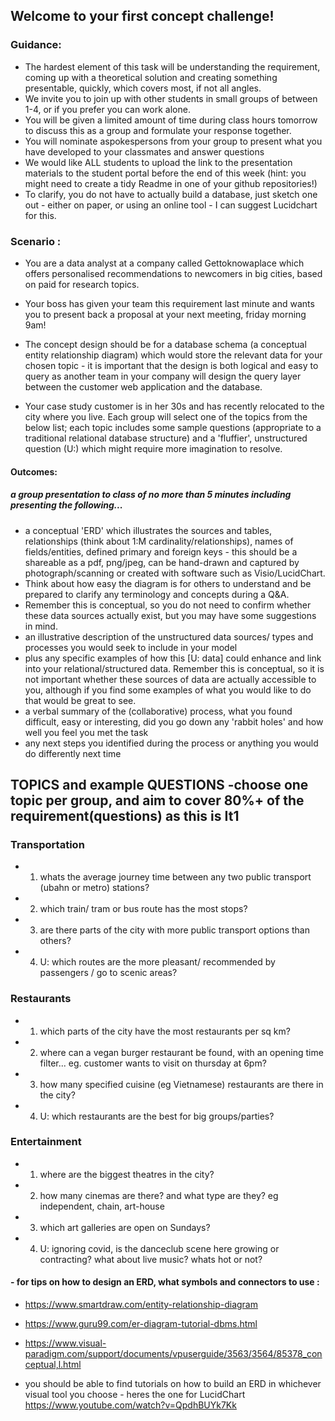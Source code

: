 ## Welcome to your first concept challenge! 

### Guidance:

* The hardest element of this task will be understanding the requirement, coming up with a theoretical solution and creating something presentable, quickly, which covers most, if not all angles. 
* We invite you to join up with other students in small groups of between 1-4, or if you prefer you can work alone. 
* You will be given a limited amount of time during class hours tomorrow to discuss this as a group and formulate your response together. 
* You will nominate aspokespersons from your group to present what you have developed to your classmates and answer questions
* We would like ALL students to upload the link to the presentation materials to the student portal before the end of this week (hint: you might need to create a tidy Readme in one of your github repositories!) 
* To clarify, you do not have to actually build a database, just sketch one out - either on paper, or using an online tool - I can suggest Lucidchart for this. 


### Scenario : 
* You are a data analyst at a company called Gettoknowaplace which offers personalised recommendations to newcomers in big cities, based on paid for research topics. 

* Your boss has given your team this requirement last minute and wants you to present back a proposal at your next meeting, friday morning 9am!
* The concept design should be for a database schema (a conceptual entity relationship diagram) which would store the relevant data for your chosen topic - it is important that the design is both logical and easy to query as another team in your company will design the query layer between the customer web application and the database.  

* Your case study customer is in her 30s and has recently relocated to the city where you live. Each group will select one of the topics from the below list; each topic includes some sample questions (appropriate to a traditional relational database structure) and a 'fluffier', unstructured question (U:) which might require more imagination to resolve. 

#### Outcomes:

##### a group presentation to class of no more than 5 minutes including presenting the following...
* a conceptual 'ERD' which illustrates the sources and tables, relationships (think about 1:M cardinality/relationships), names of fields/entities, defined primary and foreign keys - this should be a shareable as a pdf, png/jpeg, can be hand-drawn and captured by photograph/scanning or created with software such as Visio/LucidChart. 
* Think about how easy the diagram is for others to understand and be prepared to clarify any terminology and concepts during a Q&A. 
* Remember this is conceptual, so you do not need to confirm whether these data sources actually exist, but you may have some suggestions in mind.
* an illustrative description of the unstructured data sources/ types and processes you would seek to include in your model 
* plus any specific examples of how this [U: data] could enhance and link into your relational/structured data. Remember this is conceptual, so it is not important whether these sources of data are actually accessible to you, although if you find some examples of what you would like to do that would be great to see. 
* a verbal summary of the (collaborative) process, what you found difficult, easy or interesting, did you go down any 'rabbit holes' and how well you feel you met the task
* any next steps you identified during the process or anything you would do differently next time 


## TOPICS and example QUESTIONS -choose one topic per group, and aim to cover 80%+ of the requirement(questions) as this is It1

### Transportation

* 1. whats the average journey time between any two public transport (ubahn or metro) stations? 
* 2. which train/ tram or bus route has the most stops?
* 3. are there parts of the city with more public transport options than others?
* 4. U: which routes are the more pleasant/ recommended by passengers / go to scenic areas? 

### Restaurants

* 1. which parts of the city have the most restaurants per sq km?
* 2. where can a vegan burger restaurant be found, with an opening time filter... eg. customer wants to visit on thursday at 6pm?
* 3. how many specified cuisine (eg Vietnamese) restaurants are there in the city? 
* 4. U: which restaurants are the best for big groups/parties? 

### Entertainment 

* 1. where are the biggest theatres in the city?
* 2. how many cinemas are there? and what type are they? eg independent, chain, art-house
* 3. which art galleries are open on Sundays?
* 4. U: ignoring covid, is the danceclub scene here growing or contracting? what about live music? whats hot or not?



#### - for tips on how to design an ERD, what symbols and connectors to use : 

* https://www.smartdraw.com/entity-relationship-diagram

* https://www.guru99.com/er-diagram-tutorial-dbms.html

* https://www.visual-paradigm.com/support/documents/vpuserguide/3563/3564/85378_conceptual,l.html

* you should be able to find tutorials on how to build an ERD in whichever visual tool you choose - heres the one for LucidChart  https://www.youtube.com/watch?v=QpdhBUYk7Kk 
